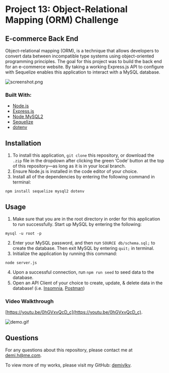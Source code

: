 # Project 13: Object-Relational Mapping (ORM) Challenge
## E-commerce Back End

Object-relational mapping (ORM), is a technique that allows developers to convert data between incompatible type systems using object-oriented programming principles. The goal for this project was to build the back end for an e-commerce website. By taking a working Express.js API to configure with Sequelize enables this application to interact with a MySQL database.

![screenshot.png](/../main/assets/images/screenshot.png)

### Built With:
- [Node.js](https://nodejs.org/en/)
- [Express.js](https://expressjs.com/)
- [Node MySQL2](https://github.com/sidorares/node-mysql2#readme)
- [Sequelize](https://sequelize.org/)
- [dotenv](https://github.com/motdotla/dotenv#readme)

## Installation
1. To install this application, `git clone` this repository, or download the `.zip` file in the dropdown after clicking the green ‘Code’ button at the top of this repository—as long as it is in your local branch.
2. Ensure Node.js is installed in the code editor of your choice.
3. Install all of the dependencies by entering the following command in terminal:
```
npm install sequelize mysql2 dotenv
```

## Usage
1. Make sure that you are in the root directory in order for this application to run successfully. Start up MySQL by entering the following:
```
mysql -u root -p
```
2. Enter your MySQL password, and then run `SOURCE db/schema.sql;` to create the database. Then exit MySQL by entering `quit;` in terminal.
3. Initialize the application by running this command:
```
node server.js
```
4. Upon a successful connection, run `npm run seed` to seed data to the database.
5. Open an API Client of your choice to create, update, & delete data in the database! (i.e. [Insomnia](https://insomnia.rest/), [Postman](https://www.postman.com/))

### Video Walkthrough
[https://youtu.be/0hGVxvQcD_c](https://youtu.be/0hGVxvQcD_c).

![demo.gif](/../main/assets/images/demo.gif)

## Questions
For any questions about this repository, please contact me at [demi.h@me.com](mailto:demi.h@me.com).

To view more of my works, please visit my GitHub: [demivlkv](https://github.com/demivlkv).